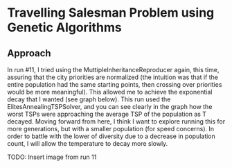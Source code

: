 # Travelling Salesman Problem using Genetic Algorithms

## Approach

In run #11, I tried using the MuttipleInheritanceReproducer again, this time, assuring that the city priorities are normalized (the intuition was that if the entire population had the same starting points, then crossing over priorities would be more meaningful). This allowed me to achieve the exponential decay that I wanted (see graph below). This run used the ElitesAnnealingTSPSolver, and you can see clearly in the graph how the worst TSPs were approaching the average TSP of the population as T decayed. Moving forward from here, I think I want to explore running this for more generations, but with a smaller population (for speed concerns). In order to battle with the lower of diversity due to a decrease in population count, I will allow the temperature to decay more slowly.

TODO: Insert image from run 11
